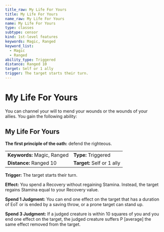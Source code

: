 ```yaml
---
title_raw: My Life For Yours
title: My Life For Yours
name_raw: My Life For Yours
name: My Life For Yours
type: classes
subtype: censor
kind: 1st-level features
keywords: Magic, Ranged
keyword_list:
  - Magic
  - Ranged
ability_type: Triggered
distance: Ranged 10
target: Self or 1 ally
trigger: The target starts their turn.
---
```


# My Life For Yours

You can channel your will to mend your wounds or the wounds of your allies. You gain the following ability:

## My Life For Yours

**The first principle of the oath:** defend the righteous.

|                             |                            |
| :-------------------------- | :------------------------- |
| **Keywords:** Magic, Ranged | **Type:** Triggered        |
| **Distance:** Ranged 10     | **Target:** Self or 1 ally |

**Trigger:** The target starts their turn.

**Effect:** You spend a Recovery without regaining Stamina. Instead, the target regains Stamina equal to your Recovery value.

**Spend 1 Judgment:** You can end one effect on the target that has a duration of EoT or is ended by a saving throw, or a prone target can stand up.

**Spend 3 Judgment:** If a judged creature is within 10 squares of you and you end one effect on the target, the judged creature suffers P \[average\] the same effect removed from the target.
